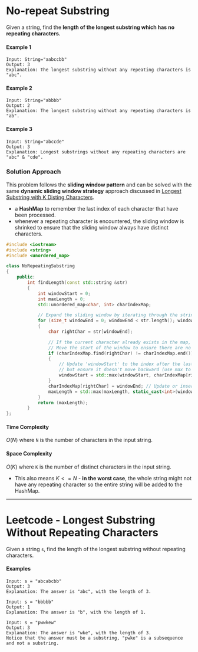 # No-repeat Substring

Given a string, find the **length of the longest substring which has no repeating characters.**


#### Example 1
```
Input: String="aabccbb"
Output: 3
Explanation: The longest substring without any repeating characters is "abc".
```

#### Example 2
```
Input: String="abbbb"
Output: 2
Explanation: The longest substring without any repeating characters is "ab".
```

#### Example 3
```
Input: String="abccde"
Output: 3
Explanation: Longest substrings without any repeating characters are "abc" & "cde".
```

### Solution Approach
This problem follows the **sliding window pattern** and can be solved with the same **dynamic sliding window strategy** approach discussed in [Longest Substring with K Disting Characters](../Longest%20Substring%20with%20K%20Distinct%20Characters/README.md).
- a **HashMap** to remember the last index of each character that have been processed.
- whenever a repeating character is encountered, the sliding window is shrinked to ensure that the sliding window always have distinct characters.


```cpp
#include <iostream>
#include <string>
#include <unordered_map>

class NoRepeatingSubstring
{
    public:
        int findLength(const std::string &str)
        {
            int windowStart = 0;
            int maxLength = 0;
            std::unordered_map<char, int> charIndexMap;

            // Expand the sliding window by iterating through the string [windowStart, windowEnd]
            for (size_t windowEnd = 0; windowEnd < str.length(); windowEnd++)
            {
                char rightChar = str[windowEnd];

                // If the current character already exists in the map, it means we have a duplicate.
                // Move the start of the window to ensure there are no duplicates.
                if (charIndexMap.find(rightChar) != charIndexMap.end())
                {
                    // Update 'windowStart' to the index after the last occurrence of 'rightChar',
                    // but ensure it doesn't move backward (use max to keep it at or ahead of its current position).
                    windowStart = std::max(windowStart, charIndexMap[rightChar] + 1);
                }
                charIndexMap[rightChar] = windowEnd; // Update or insert the current character's index in the map
                maxLength = std::max(maxLength, static_cast<int>(windowEnd - windowStart + 1)); // Remember the maximum length so far
            }
            return (maxLength);
        }
};
```

#### Time Complexity
$O(N)$ where `N` is the number of characters in the input string.

#### Space Complexity
$O(K)$ where `K` is the number of distinct characters in the input string.
- This also means $K <= N$ - **in the worst case**, the whole string might not have any repeating character so the entire string will be added to the HashMap.

---
# Leetcode - Longest Substring Without Repeating Characters
Given a string `s`, find the length of the longest substring without repeating characters.

#### Examples
```
Input: s = "abcabcbb"
Output: 3
Explanation: The answer is "abc", with the length of 3.

Input: s = "bbbbb"
Output: 1
Explanation: The answer is "b", with the length of 1.

Input: s = "pwwkew"
Output: 3
Explanation: The answer is "wke", with the length of 3.
Notice that the answer must be a substring, "pwke" is a subsequence and not a substring.
```